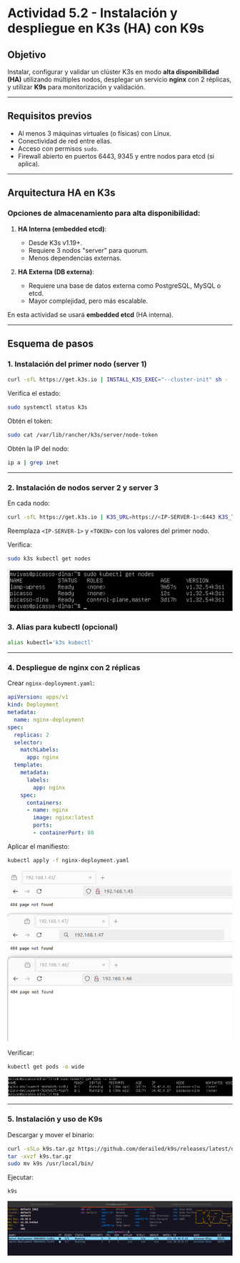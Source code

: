 # Actividad 5.2 - Instalación y despliegue en K3s (HA) con K9s

## Objetivo

Instalar, configurar y validar un clúster K3s en modo **alta disponibilidad (HA)** utilizando múltiples nodos, desplegar un servicio **nginx** con 2 réplicas, y utilizar **K9s** para monitorización y validación.

---

## Requisitos previos

* Al menos 3 máquinas virtuales (o físicas) con Linux.
* Conectividad de red entre ellas.
* Acceso con permisos `sudo`.
* Firewall abierto en puertos 6443, 9345 y entre nodos para etcd (si aplica).

---

## Arquitectura HA en K3s

### Opciones de almacenamiento para alta disponibilidad:

1. **HA Interna (embedded etcd)**:

   * Desde K3s v1.19+.
   * Requiere 3 nodos "server" para quorum.
   * Menos dependencias externas.

2. **HA Externa (DB externa)**:

   * Requiere una base de datos externa como PostgreSQL, MySQL o etcd.
   * Mayor complejidad, pero más escalable.

En esta actividad se usará **embedded etcd** (HA interna).

---

## Esquema de pasos

### 1. Instalación del primer nodo (server 1)

```bash
curl -sfL https://get.k3s.io | INSTALL_K3S_EXEC="--cluster-init" sh -
```

Verifica el estado:

```bash
sudo systemctl status k3s
```

Obtén el token:

```bash
sudo cat /var/lib/rancher/k3s/server/node-token
```

Obtén la IP del nodo:

```bash
ip a | grep inet
```

---

### 2. Instalación de nodos server 2 y server 3

En cada nodo:

```bash
curl -sfL https://get.k3s.io | K3S_URL=https://<IP-SERVER-1>:6443 K3S_TOKEN=<TOKEN> sh -
```

Reemplaza `<IP-SERVER-1>` y `<TOKEN>` con los valores del primer nodo.

Verifica:

```bash
sudo k3s kubectl get nodes
```

![img](./imgs/00-cluster.png)

### 3. Alias para kubectl (opcional)

```bash
alias kubectl='k3s kubectl'
```

---

### 4. Despliegue de nginx con 2 réplicas

Crear `nginx-deployment.yaml`:

```yaml
apiVersion: apps/v1
kind: Deployment
metadata:
  name: nginx-deployment
spec:
  replicas: 2
  selector:
    matchLabels:
      app: nginx
  template:
    metadata:
      labels:
        app: nginx
    spec:
      containers:
      - name: nginx
        image: nginx:latest
        ports:
        - containerPort: 80
```

Aplicar el manifiesto:

```bash
kubectl apply -f nginx-deployment.yaml
```

![img](./imgs/01-nginx.png)

Verificar:

```bash
kubectl get pods -o wide
```

![img](./imgs/02-pods.png)

---

### 5. Instalación y uso de K9s

Descargar y mover el binario:

```bash
curl -sSLo k9s.tar.gz https://github.com/derailed/k9s/releases/latest/download/k9s_Linux_amd64.tar.gz
tar -xvzf k9s.tar.gz
sudo mv k9s /usr/local/bin/
```

Ejecutar:

```bash
k9s
```

![img](./imgs/03-k9s.png)
